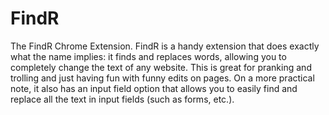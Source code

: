 # FindR
The FindR Chrome Extension.
FindR is a handy extension that does exactly what the name implies: it finds and replaces words, allowing you to completely change the text of any website.  This is great for pranking and trolling and just having fun with funny edits on pages. On a more practical note, it also has an input field option that allows you to easily find and replace all the text in input fields (such as forms, etc.).
